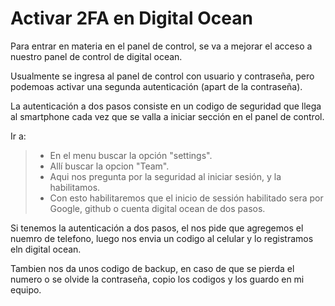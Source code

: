# Activar 2FA en Digital Ocean

Para entrar en materia en el panel de control, se va a mejorar el acceso a nuestro panel de control de digital ocean.

Usualmente se ingresa al panel de control con usuario y contraseña, pero podemoas activar una segunda autenticación (apart de la contraseña).

La autenticación a dos pasos consiste en un codigo de seguridad que llega al smartphone cada vez que se valla a iniciar sección en el panel de control.


Ir a:
> * En el menu buscar la opción "settings".    
> * Allí buscar la opcion "Team".   
> * Aqui nos pregunta por la seguridad al iniciar sesión, y la habilitamos.   
> * Con esto habilitaremos que el inicio de sessión habilitado sera por Google, github o cuenta digital ocean de dos pasos.    

Si tenemos la autenticación  a dos pasos, el nos pide que agregemos el nuemro de telefono, luego nos envia un codigo al celular y lo registramos eln digital ocean.

Tambien nos da unos codigo de backup, en caso de que se pierda el numero o se olvide la contraseña, copio los codigos y los guardo en mi equipo.
